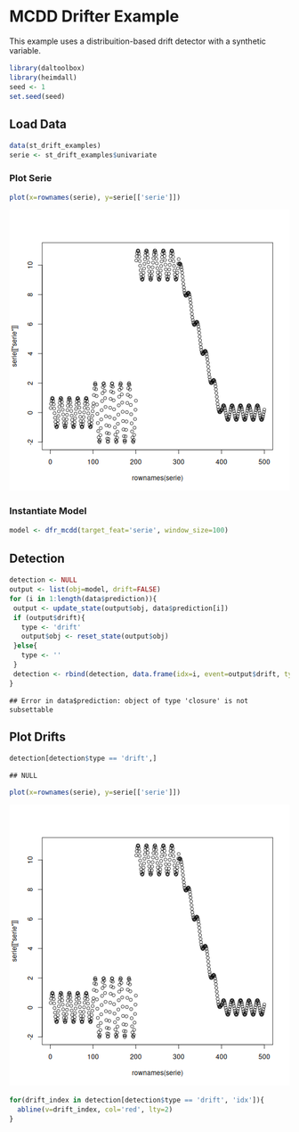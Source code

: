 # MCDD Drifter Example

This example uses a distribuition-based drift detector with a synthetic variable.


``` r
library(daltoolbox)
library(heimdall)
seed <- 1
set.seed(seed)
```

## Load Data


``` r
data(st_drift_examples)
serie <- st_drift_examples$univariate
```

### Plot Serie


``` r
plot(x=rownames(serie), y=serie[['serie']])
```

![plot of chunk unnamed-chunk-3](fig/dfr_mcdd/unnamed-chunk-3-1.png)

### Instantiate Model


``` r
model <- dfr_mcdd(target_feat='serie', window_size=100)
```

## Detection


``` r
detection <- NULL
output <- list(obj=model, drift=FALSE)
for (i in 1:length(data$prediction)){
 output <- update_state(output$obj, data$prediction[i])
 if (output$drift){
   type <- 'drift'
   output$obj <- reset_state(output$obj)
 }else{
   type <- ''
 }
 detection <- rbind(detection, data.frame(idx=i, event=output$drift, type=type))
}
```

```
## Error in data$prediction: object of type 'closure' is not subsettable
```

## Plot Drifts


``` r
detection[detection$type == 'drift',]
```

```
## NULL
```


``` r
plot(x=rownames(serie), y=serie[['serie']])
```

![plot of chunk unnamed-chunk-7](fig/dfr_mcdd/unnamed-chunk-7-1.png)

``` r
for(drift_index in detection[detection$type == 'drift', 'idx']){
  abline(v=drift_index, col='red', lty=2)
}
```
